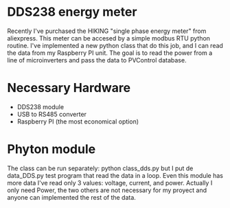# DDS238 energy meter

Recently I've purchased the HIKING "single phase energy meter" from aliexpress.
This meter can be accesed by a simple modbus RTU python routine.
I've implemented a new python class that do this job, and I can read the data from my Raspberry PI unit.
The goal is to read the power from a line of microinverters and pass the data to PVControl database.

# Necessary Hardware

* DDS238 module
* USB to RS485 converter
* Raspberry PI (the most economical option)

# Phyton module

The class can be run separately: python class_dds.py
but I put de data_DDS.py test program that read the data in a loop.
Even this module has more data I've read only 3 values: voltage, current, and power.
Actually I only need Power, the two others are not necessary for my proyect and anyone can implemented the rest of the data.
